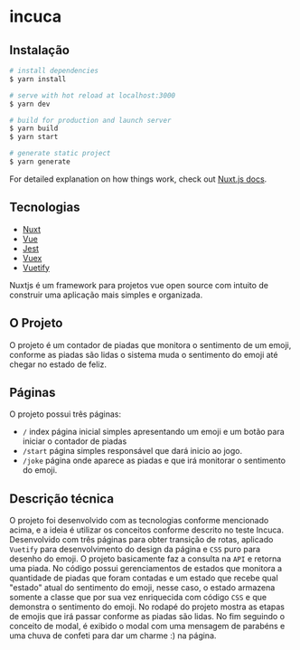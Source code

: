 # incuca

## Instalação

```bash
# install dependencies
$ yarn install

# serve with hot reload at localhost:3000
$ yarn dev

# build for production and launch server
$ yarn build
$ yarn start

# generate static project
$ yarn generate
```

For detailed explanation on how things work, check out [Nuxt.js docs](https://nuxtjs.org).

## Tecnologias
* [Nuxt](https://nuxtjs.org)
* [Vue](https://vuejs.org)
* [Jest](https://jestjs.io)
* [Vuex](https://vuex.vuejs.org/)
* [Vuetify](https://vuetifyjs.com/en/)

Nuxtjs é um framework para projetos vue open source com intuito de construir uma aplicação mais simples e organizada.

## O Projeto
O projeto é um contador de piadas que monitora o sentimento de um emoji, conforme as piadas são lidas o sistema muda o sentimento do emoji até chegar no estado de feliz.

## Páginas
O projeto possui três páginas:
* `/` index página inicial simples apresentando um emoji e um botão para iniciar o contador de piadas
* `/start` página simples responsável que dará inicio ao jogo.
* `/joke` página onde aparece as piadas e que irá monitorar o sentimento do emoji.

## Descrição técnica
O projeto foi desenvolvido com as tecnologias conforme mencionado acima, e a ideia é utilizar os conceitos conforme descrito no teste Incuca. Desenvolvido com três páginas para obter transição de rotas, aplicado `Vuetify` para desenvolvimento do design da página e `CSS` puro para desenho do emoji. O projeto basicamente faz a consulta na `API` e retorna uma piada. No código possui gerenciamentos de estados que monitora a quantidade de piadas que foram contadas e um estado que recebe qual "estado" atual do sentimento do emoji, nesse caso, o estado armazena somente a classe que por sua vez enriquecida com código `CSS` e que demonstra o sentimento do emoji. No rodapé do projeto mostra as etapas de emojis que irá passar conforme as piadas são lidas. No fim seguindo o conceito de modal, é exibido o modal com uma mensagem de parabéns e uma chuva de confeti para dar um charme :) na página.



